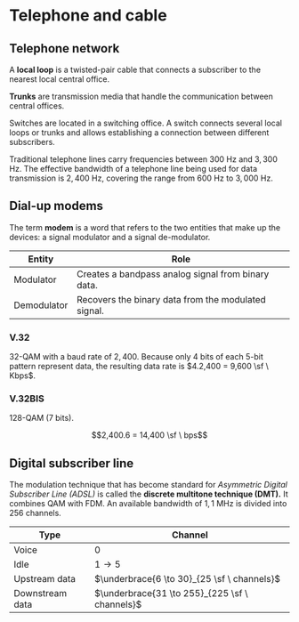 # Telephone and cable

## Telephone network

A **local loop** is a twisted-pair cable that connects a subscriber to the
nearest local central office.

**Trunks** are transmission media that handle the communication between central
offices.

Switches are located in a switching office. A switch connects several local
loops or trunks and allows establishing a connection between different subscribers.

Traditional telephone lines carry frequencies between $300$ Hz and $3,300$ Hz.
The effective bandwidth of a telephone line being used for data transmission
is $2,400$ Hz, covering the range from $600$ Hz to $3,000$ Hz.

## Dial-up modems

The term **modem** is a word that refers to the two entities that make up the
devices: a signal modulator and a signal de-modulator.

Entity | Role
--- | ---
Modulator | Creates a bandpass analog signal from binary data.
Demodulator | Recovers the binary data from the modulated signal.

### V.32

32-QAM with a baud rate of $2,400$. Because only $4$ bits of each $5$-bit
pattern represent data, the resulting data rate is $4.2,400 = 9,600 \sf \ Kbps$.

### V.32BIS

128-QAM ($7$ bits).

$$2,400.6 = 14,400 \sf \ bps$$

## Digital subscriber line

The modulation technique that has become standard for *Asymmetric Digital
Subscriber Line (ADSL)* is called the **discrete multitone technique (DMT).** It
combines QAM with FDM. An available bandwidth of $1,1$ MHz is divided into $256$
channels.

Type | Channel
--- | ---
Voice | $0$
Idle | $1 \to 5$
Upstream data | $\underbrace{6 \to 30}_{25 \sf \ channels}$
Downstream data | $\underbrace{31 \to 255}_{225 \sf \ channels}$
